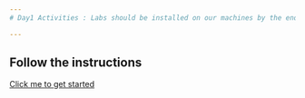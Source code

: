 ```yaml
---
# Day1 Activities : Labs should be installed on our machines by the end of today, that is by October 17, 2025

---
```

## Follow the instructions

[Click me to get started](Edge_AI_Workshop_Getting_Started.pdf)
